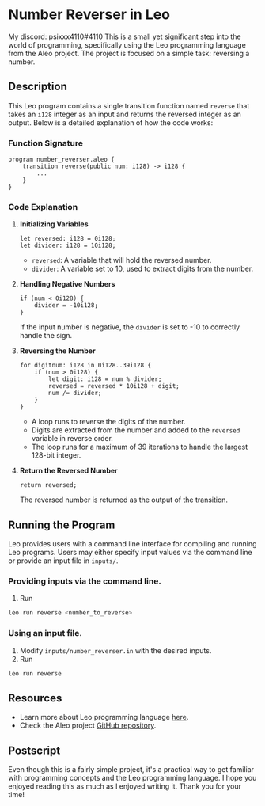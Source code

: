 # Number Reverser in Leo
My discord: psixxx4110#4110
This is a small yet significant step into the world of programming, specifically using the Leo programming language from the Aleo project. The project is focused on a simple task: reversing a number. 

## Description

This Leo program contains a single transition function named `reverse` that takes an `i128` integer as an input and returns the reversed integer as an output. Below is a detailed explanation of how the code works:

### Function Signature

```
program number_reverser.aleo {
    transition reverse(public num: i128) -> i128 {
        ...
    }
}
```

### Code Explanation

1. **Initializing Variables**

   ```
   let reversed: i128 = 0i128;
   let divider: i128 = 10i128;
   ```
   
   - `reversed`: A variable that will hold the reversed number.
   - `divider`: A variable set to 10, used to extract digits from the number.
   
2. **Handling Negative Numbers**

   ```
   if (num < 0i128) {
       divider = -10i128;
   }
   ```
   
   If the input number is negative, the `divider` is set to -10 to correctly handle the sign.
   
3. **Reversing the Number**

   ```
   for digitnum: i128 in 0i128..39i128 {
       if (num > 0i128) {
           let digit: i128 = num % divider;
           reversed = reversed * 10i128 + digit;
           num /= divider;
       }
   }
   ```
   
   - A loop runs to reverse the digits of the number.
   - Digits are extracted from the number and added to the `reversed` variable in reverse order.
   - The loop runs for a maximum of 39 iterations to handle the largest 128-bit integer.

4. **Return the Reversed Number**

   ```
   return reversed;
   ```
   
   The reversed number is returned as the output of the transition.

## Running the Program

Leo provides users with a command line interface for compiling and running Leo programs.
Users may either specify input values via the command line or provide an input file in `inputs/`.

### Providing inputs via the command line.
1. Run 
```bash
leo run reverse <number_to_reverse>
```

### Using an input file.
1. Modify `inputs/number_reverser.in` with the desired inputs.
2. Run
```bash
leo run reverse
```

## Resources

- Learn more about Leo programming language [here](https://developer.aleo.org/leo/language/).
- Check the Aleo project [GitHub repository](https://github.com/AleoHQ/leo).

## Postscript

Even though this is a fairly simple project, it's a practical way to get familiar with programming concepts and the Leo programming language. I hope you enjoyed reading this as much as I enjoyed writing it. Thank you for your time!
